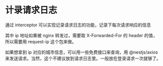 # 计录请求日志

通过 interceptor 可以实现记录请求日志的功能，记录下每次请求响应的信息

其中 ip 地址如果被 nginx 转发过，需要取 X-Forwarded-For 的 header 的值，所以需要用 request-ip 这个包来做。

如果想拿到 ip 对应的城市信息，可以用一些免费接口来查询，用 @nestjs/axios 来发送请求。当然，这个不建议放到请求日志里。一般放在登录请求一次就够了。
